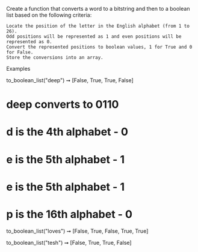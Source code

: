 Create a function that converts a word to a bitstring and then to a boolean list based on the following criteria:

    Locate the position of the letter in the English alphabet (from 1 to 26).
    Odd positions will be represented as 1 and even positions will be represented as 0.
    Convert the represented positions to boolean values, 1 for True and 0 for False.
    Store the conversions into an array.

Examples

to_boolean_list("deep") ➞ [False, True, True, False]
# deep converts to 0110
# d is the 4th alphabet - 0
# e is the 5th alphabet - 1
# e is the 5th alphabet - 1
# p is the 16th alphabet - 0

to_boolean_list("loves") ➞ [False, True, False, True, True]

to_boolean_list("tesh") ➞ [False, True, True, False]